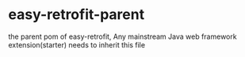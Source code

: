 # easy-retrofit-parent
the parent pom of easy-retrofit,  Any mainstream Java web framework extension(starter) needs to inherit this file
